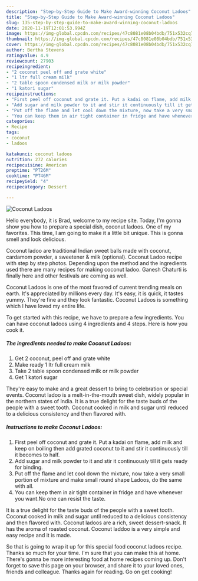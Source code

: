 ```yaml
---
description: "Step-by-Step Guide to Make Award-winning Coconut Ladoos"
title: "Step-by-Step Guide to Make Award-winning Coconut Ladoos"
slug: 135-step-by-step-guide-to-make-award-winning-coconut-ladoos
date: 2020-11-19T12:01:53.994Z
image: https://img-global.cpcdn.com/recipes/47c8081e08b04bdb/751x532cq70/coconut-ladoos-recipe-main-photo.jpg
thumbnail: https://img-global.cpcdn.com/recipes/47c8081e08b04bdb/751x532cq70/coconut-ladoos-recipe-main-photo.jpg
cover: https://img-global.cpcdn.com/recipes/47c8081e08b04bdb/751x532cq70/coconut-ladoos-recipe-main-photo.jpg
author: Bertha Stevens
ratingvalue: 4.9
reviewcount: 27903
recipeingredient:
- "2 coconut peel off and grate white"
- "1 ltr full cream milk"
- "2 table spoon condensed milk or milk powder"
- "1 katori sugar"
recipeinstructions:
- "First peel off coconut and grate it. Put a kadai on flame, add milk and keep on boiling then add grated coconut to it and stir it continuously till it becomes to half."
- "Add sugar and milk powder to it and stir it continuously till it gets ready for binding."
- "Put off the flame and let cool down the mixture, now take a very small portion of mixture and make small round shape Ladoos, do the same with all."
- "You can keep them in air tight container in fridge and have whenever you want.No one can resist the taste."
categories:
- Recipe
tags:
- coconut
- ladoos

katakunci: coconut ladoos 
nutrition: 272 calories
recipecuisine: American
preptime: "PT26M"
cooktime: "PT46M"
recipeyield: "4"
recipecategory: Dessert

---
```



![Coconut Ladoos](https://img-global.cpcdn.com/recipes/47c8081e08b04bdb/751x532cq70/coconut-ladoos-recipe-main-photo.jpg)

Hello everybody, it is Brad, welcome to my recipe site. Today, I'm gonna show you how to prepare a special dish, coconut ladoos. One of my favorites. This time, I am going to make it a little bit unique. This is gonna smell and look delicious.

Coconut ladoo are traditional Indian sweet balls made with coconut, cardamom powder, a sweetener &amp; milk (optional). Coconut Ladoo recipe with step by step photos. Depending upon the method and the ingredients used there are many recipes for making coconut ladoo. Ganesh Chaturti is finally here and other festivals are coming as well.

Coconut Ladoos is one of the most favored of current trending meals on earth. It's appreciated by millions every day. It's easy, it is quick, it tastes yummy. They're fine and they look fantastic. Coconut Ladoos is something which I have loved my entire life.


To get started with this recipe, we have to prepare a few ingredients. You can have coconut ladoos using 4 ingredients and 4 steps. Here is how you cook it.

<!--inarticleads1-->

##### The ingredients needed to make Coconut Ladoos:

1. Get 2 coconut, peel off and grate white
1. Make ready 1 ltr full cream milk
1. Take 2 table spoon condensed milk or milk powder
1. Get 1 katori sugar


They&#39;re easy to make and a great dessert to bring to celebration or special events. Coconut ladoo is a melt-in-the-mouth sweet dish, widely popular in the northern states of India. It is a true delight for the taste buds of the people with a sweet tooth. Coconut cooked in milk and sugar until reduced to a delicious consistency and then flavored with. 

<!--inarticleads2-->

##### Instructions to make Coconut Ladoos:

1. First peel off coconut and grate it. Put a kadai on flame, add milk and keep on boiling then add grated coconut to it and stir it continuously till it becomes to half.
1. Add sugar and milk powder to it and stir it continuously till it gets ready for binding.
1. Put off the flame and let cool down the mixture, now take a very small portion of mixture and make small round shape Ladoos, do the same with all.
1. You can keep them in air tight container in fridge and have whenever you want.No one can resist the taste.


It is a true delight for the taste buds of the people with a sweet tooth. Coconut cooked in milk and sugar until reduced to a delicious consistency and then flavored with. Coconut ladoos are a rich, sweet dessert-snack. It has the aroma of roasted coconut. Coconut laddoo is a very simple and easy recipe and it is made. 

So that is going to wrap it up for this special food coconut ladoos recipe. Thanks so much for your time. I'm sure that you can make this at home. There's gonna be more interesting food at home recipes coming up. Don't forget to save this page on your browser, and share it to your loved ones, friends and colleague. Thanks again for reading. Go on get cooking!

